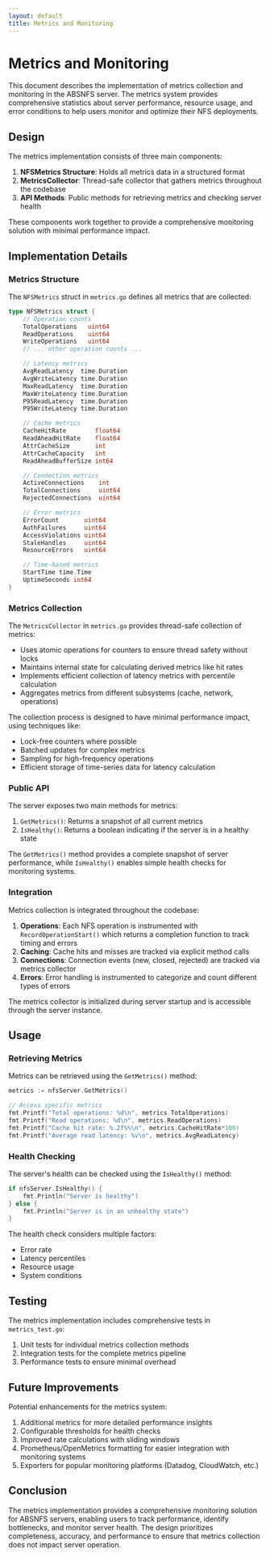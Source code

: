 ```yaml
---
layout: default
title: Metrics and Monitoring
---
```


# Metrics and Monitoring

This document describes the implementation of metrics collection and monitoring in the ABSNFS server. The metrics system provides comprehensive statistics about server performance, resource usage, and error conditions to help users monitor and optimize their NFS deployments.

## Design

The metrics implementation consists of three main components:

1. **NFSMetrics Structure**: Holds all metrics data in a structured format
2. **MetricsCollector**: Thread-safe collector that gathers metrics throughout the codebase
3. **API Methods**: Public methods for retrieving metrics and checking server health

These components work together to provide a comprehensive monitoring solution with minimal performance impact.

## Implementation Details

### Metrics Structure

The `NFSMetrics` struct in `metrics.go` defines all metrics that are collected:

```go
type NFSMetrics struct {
    // Operation counts
    TotalOperations   uint64
    ReadOperations    uint64
    WriteOperations   uint64
    // ... other operation counts ...

    // Latency metrics
    AvgReadLatency  time.Duration
    AvgWriteLatency time.Duration
    MaxReadLatency  time.Duration
    MaxWriteLatency time.Duration
    P95ReadLatency  time.Duration
    P95WriteLatency time.Duration

    // Cache metrics
    CacheHitRate        float64
    ReadAheadHitRate    float64
    AttrCacheSize       int
    AttrCacheCapacity   int
    ReadAheadBufferSize int64

    // Connection metrics
    ActiveConnections    int
    TotalConnections     uint64
    RejectedConnections  uint64

    // Error metrics
    ErrorCount       uint64
    AuthFailures     uint64
    AccessViolations uint64
    StaleHandles     uint64
    ResourceErrors   uint64

    // Time-based metrics
    StartTime time.Time
    UptimeSeconds int64
}
```

### Metrics Collection

The `MetricsCollector` in `metrics.go` provides thread-safe collection of metrics:

- Uses atomic operations for counters to ensure thread safety without locks
- Maintains internal state for calculating derived metrics like hit rates
- Implements efficient collection of latency metrics with percentile calculation
- Aggregates metrics from different subsystems (cache, network, operations)

The collection process is designed to have minimal performance impact, using techniques like:

- Lock-free counters where possible
- Batched updates for complex metrics
- Sampling for high-frequency operations
- Efficient storage of time-series data for latency calculation

### Public API

The server exposes two main methods for metrics:

1. `GetMetrics()`: Returns a snapshot of all current metrics
2. `IsHealthy()`: Returns a boolean indicating if the server is in a healthy state

The `GetMetrics()` method provides a complete snapshot of server performance, while `IsHealthy()` enables simple health checks for monitoring systems.

### Integration

Metrics collection is integrated throughout the codebase:

1. **Operations**: Each NFS operation is instrumented with `RecordOperationStart()` which returns a completion function to track timing and errors
2. **Caching**: Cache hits and misses are tracked via explicit method calls
3. **Connections**: Connection events (new, closed, rejected) are tracked via metrics collector
4. **Errors**: Error handling is instrumented to categorize and count different types of errors

The metrics collector is initialized during server startup and is accessible through the server instance.

## Usage

### Retrieving Metrics

Metrics can be retrieved using the `GetMetrics()` method:

```go
metrics := nfsServer.GetMetrics()

// Access specific metrics
fmt.Printf("Total operations: %d\n", metrics.TotalOperations)
fmt.Printf("Read operations: %d\n", metrics.ReadOperations)
fmt.Printf("Cache hit rate: %.2f%%\n", metrics.CacheHitRate*100)
fmt.Printf("Average read latency: %v\n", metrics.AvgReadLatency)
```

### Health Checking

The server's health can be checked using the `IsHealthy()` method:

```go
if nfsServer.IsHealthy() {
    fmt.Println("Server is healthy")
} else {
    fmt.Println("Server is in an unhealthy state")
}
```

The health check considers multiple factors:
- Error rate
- Latency percentiles
- Resource usage
- System conditions

## Testing

The metrics implementation includes comprehensive tests in `metrics_test.go`:

1. Unit tests for individual metrics collection methods
2. Integration tests for the complete metrics pipeline
3. Performance tests to ensure minimal overhead

## Future Improvements

Potential enhancements for the metrics system:

1. Additional metrics for more detailed performance insights
2. Configurable thresholds for health checks
3. Improved rate calculations with sliding windows
4. Prometheus/OpenMetrics formatting for easier integration with monitoring systems
5. Exporters for popular monitoring platforms (Datadog, CloudWatch, etc.)

## Conclusion

The metrics implementation provides a comprehensive monitoring solution for ABSNFS servers, enabling users to track performance, identify bottlenecks, and monitor server health. The design prioritizes completeness, accuracy, and performance to ensure that metrics collection does not impact server operation.